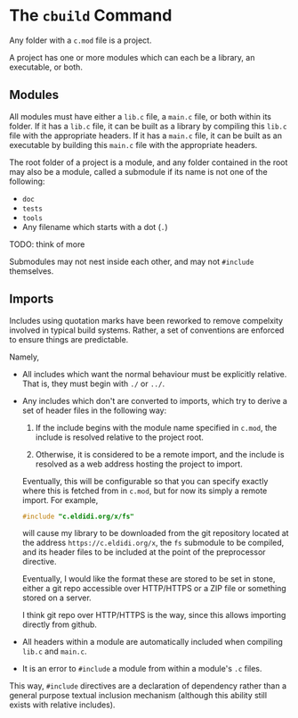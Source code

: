 The `cbuild` Command
====================

Any folder with a `c.mod` file is a project.

A project has one or more modules which can each be a library, an executable,
or both.

Modules
-------

All modules must have either a `lib.c` file, a `main.c` file, or both within
its folder. If it has a `lib.c` file, it can be built as a library by compiling
this `lib.c` file with the appropriate headers. If it has a `main.c` file, it
can be built as an executable by building this `main.c` file with the
appropriate headers.

The root folder of a project is a module, and any folder contained in the root
may also be a module, called a submodule if its name is not one of the
following:

- `doc`
- `tests`
- `tools`
- Any filename which starts with a dot (`.`)

TODO: think of more

Submodules may not nest inside each other, and may not `#include` themselves.

Imports
-------

Includes using quotation marks have been reworked to remove compelxity involved
in typical build systems. Rather, a set of conventions are enforced to ensure
things are predictable.

Namely,

- All includes which want the normal behaviour must be explicitly relative.
  That is, they must begin with `./` or `../`.

- Any includes which don't are converted to imports, which try to derive a set
  of header files in the following way:

  1. If the include begins with the module name specified in `c.mod`, the
     include is resolved relative to the project root.

  2. Otherwise, it is considered to be a remote import, and the include is
     resolved as a web address hosting the project to import.

  Eventually, this will be configurable so that you can specify exactly where
  this is fetched from in `c.mod`, but for now its simply a remote import. For
  example,

  ```c
  #include "c.eldidi.org/x/fs"
  ```

  will cause my library to be downloaded from the git repository located at the
  address `https://c.eldidi.org/x`, the `fs` submodule to be compiled, and
  its header files to be included at the point of the preprocessor directive.
  
  Eventually, I would like the format these are stored to be set in stone,
  either a git repo accessible over HTTP/HTTPS or a ZIP file or something
  stored on a server.

  I think git repo over HTTP/HTTPS is the way, since this allows importing
  directly from github.

- All headers within a module are automatically included when compiling `lib.c`
  and `main.c`.

- It is an error to `#include` a module from within a module's `.c` files.

This way, `#include` directives are a declaration of dependency rather than a
general purpose textual inclusion mechanism (although this ability still exists
with relative includes).

